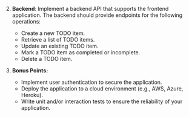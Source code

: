 2. **Backend**: Implement a backend API that supports the frontend application. The backend should provide endpoints for the following operations:

   - Create a new TODO item.
   - Retrieve a list of TODO items.
   - Update an existing TODO item.
   - Mark a TODO item as completed or incomplete.
   - Delete a TODO item.

3. **Bonus Points:**

   - Implement user authentication to secure the application.
   - Deploy the application to a cloud environment (e.g., AWS, Azure, Heroku).
   - Write unit and/or interaction tests to ensure the reliability of your application.